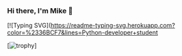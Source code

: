 ### Hi there, I'm Mike 👋

[![Typing SVG](https://readme-typing-svg.herokuapp.com?color=%2336BCF7&lines=Python-developer+student

[![trophy](https://github-profile-trophy.vercel.app/?username=mikepodolskiy)]
